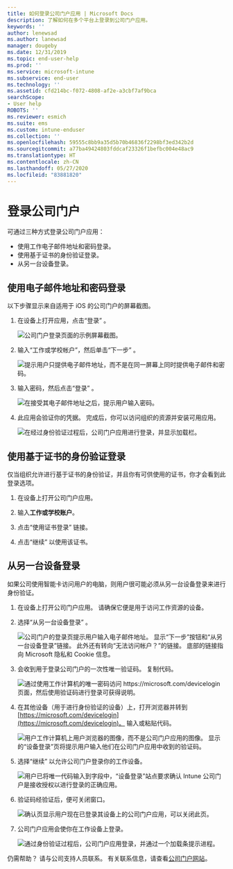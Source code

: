 ```yaml
---
title: 如何登录公司门户应用 | Microsoft Docs
description: 了解如何在多个平台上登录到公司门户应用。
keywords: ''
author: lenewsad
ms.author: lanewsad
manager: dougeby
ms.date: 12/31/2019
ms.topic: end-user-help
ms.prod: ''
ms.service: microsoft-intune
ms.subservice: end-user
ms.technology: ''
ms.assetid: cfd214bc-f072-4808-af2e-a3cbf7af9bca
searchScope:
- User help
ROBOTS: ''
ms.reviewer: esmich
ms.suite: ems
ms.custom: intune-enduser
ms.collection: ''
ms.openlocfilehash: 59555c8bb9a35d5b70b46836f2298bf3ed342b2d
ms.sourcegitcommit: a77ba49424803fddcaf23326f1befbc004e48ac9
ms.translationtype: HT
ms.contentlocale: zh-CN
ms.lasthandoff: 05/27/2020
ms.locfileid: "83881820"
---
```

# <a name="sign-in-to-company-portal"></a>登录公司门户  

可通过三种方式登录公司门户应用：

* 使用工作电子邮件地址和密码登录。  
* 使用基于证书的身份验证登录。  
* 从另一台设备登录。    


## <a name="sign-in-with-your-email-address-and-password"></a>使用电子邮件地址和密码登录
以下步骤显示来自适用于 iOS 的公司门户的屏幕截图。  

1. 在设备上打开应用，点击“登录”  。  

   ![公司门户登录页面的示例屏幕截图。](./media/intune-ios-cp-signin-1908.png)


2. 输入“工作或学校帐户”，然后单击“下一步”   。

   ![提示用户只提供电子邮件地址，而不是在同一屏幕上同时提供电子邮件和密码。](./media/cp_ios_aad_signin_after_1804_002.png)

3. 输入密码，然后点击“登录”  。

   ![在接受其电子邮件地址之后，提示用户输入密码。](./media/cp_ios_aad_signin_after_1804_003.png)

4. 此应用会验证你的凭据。 完成后，你可以访问组织的资源并安装可用应用。  

   ![在经过身份验证过程后，公司门户应用进行登录，并显示加载栏。](./media/cp_ios_aad_signin_after_1804_004.png)

## <a name="sign-in-with-certificate-based-authentication"></a>使用基于证书的身份验证登录
仅当组织允许进行基于证书的身份验证，并且你有可供使用的证书，你才会看到此登录选项。  

1. 在设备上打开公司门户应用。  

2. 输入**工作或学校账户**。  

3. 点击“使用证书登录”  链接。  

4. 点击“继续”  以使用该证书。  

## <a name="sign-in-from-another-device"></a>从另一台设备登录

如果公司使用智能卡访问用户的电脑，则用户很可能必须从另一台设备登录来进行身份验证。  

1. 在设备上打开公司门户应用。 请确保它便是用于访问工作资源的设备。       

1. 选择“从另一台设备登录”  。  

   ![公司门户的登录页提示用户输入电子邮件地址。  显示“下一步”按钮和“从另一台设备登录”链接。 此外还有转向“无法访问帐户？”的链接。 底部的链接指向 Microsoft 隐私和 Cookie 信息。](./media/cp_ios_aad_signin_after_1804_005.png)

2. 会收到用于登录公司门户的一次性唯一验证码。 复制代码。

   ![通过使用工作计算机的唯一密码访问 https://microsoft.com/devicelogin 页面，然后使用验证码进行登录可获得说明。](./media/cp_ios_aad_signin_after_1804_006.png)

3. 在其他设备（用于进行身份验证的设备）上，打开浏览器并转到 [https://microsoft.com/devicelogin](https://microsoft.com/devicelogin)。 输入或粘贴代码。  

   ![用户工作计算机上用户浏览器的图像，而不是公司门户应用的图像。 显示的“设备登录”页将提示用户输入他们在公司门户应用中收到的验证码。](../fundamentals/media/whats-new-app-ui/cp_ios_aad_signin_from_another_device_after_1704_004.png)

4. 选择“继续”  以允许公司门户登录你的工作设备。   

   ![用户已将唯一代码输入到字段中，“设备登录”站点要求确认 Intune 公司门户是接收授权以进行登录的正确应用。](../fundamentals/media/whats-new-app-ui/cp_ios_aad_signin_from_another_device_after_1704_005.png) 

5. 验证码经验证后，便可关闭窗口。  

   ![确认页显示用户现在已登录其设备上的公司门户应用，可以关闭此页。](../fundamentals/media/whats-new-app-ui/cp_ios_aad_signin_from_another_device_after_1704_006.png)

6. 公司门户应用会使你在工作设备上登录。  

   ![通过身份验证过程后，公司门户应用登录，并通过一个加载条提示进程。](./media/cp_ios_aad_signin_after_1804_007.png)

仍需帮助？ 请与公司支持人员联系。 有关联系信息，请查看[公司门户网站](https://go.microsoft.com/fwlink/?linkid=2010980)。  
